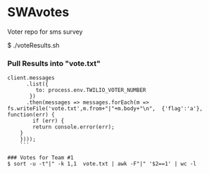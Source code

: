 # SWAvotes
Voter repo for sms survey

$ ./voteResults.sh

### Pull Results into "vote.txt"
``` 
client.messages
      .list({
         to: process.env.TWILIO_VOTER_NUMBER
       })
      .then(messages => messages.forEach(m => fs.writeFile('vote.txt',m.from+"|"+m.body+"\n",  {'flag':'a'},  function(err) {
        if (err) {
        return console.error(err);
    }
    }))); 
    ```
    
### Votes for Team #1
$ sort -u -t"|" -k 1,1  vote.txt | awk -F"|" '$2==1' | wc -l

